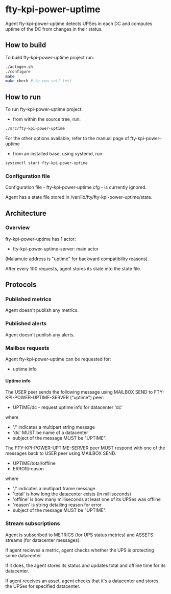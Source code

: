# fty-kpi-power-uptime

Agent fty-kpi-power-uptime detects UPSes in each DC and computes uptime of the DC from changes in their status.

## How to build

To build fty-kpi-power-uptime project run:

```bash
./autogen.sh
./configure
make
make check # to run self-test
```

## How to run

To run fty-kpi-power-uptime project:

* from within the source tree, run:

```bash
./src/fty-kpi-power-uptime
```

For the other options available, refer to the manual page of fty-kpi-power-uptime

* from an installed base, using systemd, run:

```bash
systemctl start fty-kpi-power-uptime
```

### Configuration file

Configuration file - fty-kpi-power-uptime.cfg - is currently ignored.

Agent has a state file stored in /var/lib/fty/fty-kpi-power-uptime/state.

## Architecture

### Overview

fty-kpi-power-uptime has 1 actor:

* fty-kpi-power-uptime-server: main actor

(Malamute address is "uptime" for backward compatibility reasons).

After every 100 requests, agent stores its state into the state file.

## Protocols

### Published metrics

Agent doesn't publish any metrics.

### Published alerts

Agent doesn't publish any alerts.

### Mailbox requests

Agent fty-kpi-power-uptime can be requested for:

* uptime info

#### Uptime info

The USER peer sends the following message using MAILBOX SEND to
FTY-KPI-POWER-UPTIME-SERVER ("uptime") peer:

* UPTIME/dc - request uptime info for datacenter 'dc'

where
* '/' indicates a multipart string message
* 'dc' MUST be name of a datacenter
* subject of the message MUST be "UPTIME".

The FTY-KPI-POWER-UPTIME-SERVER peer MUST respond with one of the messages back to USER
peer using MAILBOX SEND.

* UPTIME/total/offline
* ERROR/reason

where
* '/' indicates a multipart frame message
* 'total' is how long the datacenter exists (in milliseconds)
* 'offline' is how many milliseconds at least one of its UPSes was offline
* 'reason' is string detailing reason for error
* subject of the message MUST be "UPTIME".

### Stream subscriptions

Agent is subscribed to METRICS (for UPS status metrics) and ASSETS streams (for datacenter messages).

If agent recieves a metric, agent checks whether the UPS is protecting some datacenter.

If it does, the agent stores its status and updates total and offline time for its datacenter.

If agent receives an asset, agent checks that it's a datacenter and stores the UPSes for specified datacenter.
